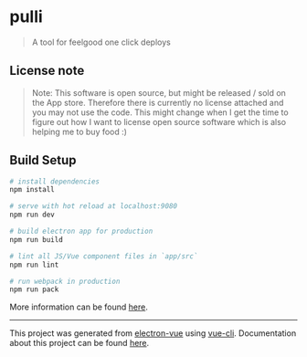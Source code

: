 # pulli

> A tool for feelgood one click deploys

## License note

> Note: This software is open source, but might be released / sold on the App store. Therefore there is currently no license attached and you may not use the code. This might change when I get the time to figure out how I want to license open source software which is also helping me to buy food :)

## Build Setup

``` bash
# install dependencies
npm install

# serve with hot reload at localhost:9080
npm run dev

# build electron app for production
npm run build

# lint all JS/Vue component files in `app/src`
npm run lint

# run webpack in production
npm run pack
```
More information can be found [here](https://simulatedgreg.gitbooks.io/electron-vue/content/docs/npm_scripts.html).

---

This project was generated from [electron-vue](https://github.com/SimulatedGREG/electron-vue) using [vue-cli](https://github.com/vuejs/vue-cli). Documentation about this project can be found [here](https://simulatedgreg.gitbooks.io/electron-vue/content/index.html).
